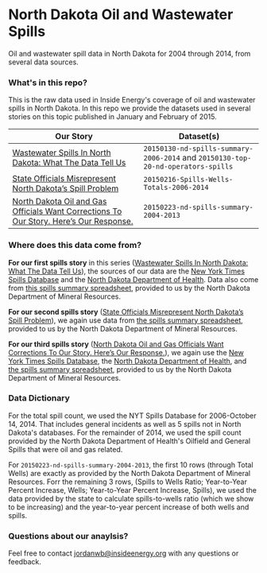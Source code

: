 # North Dakota Oil and Wastewater Spills

Oil and wastewater spill data in North Dakota for 2004 through 2014, from several data sources. 

### What's in this repo?

This is the raw data used in Inside Energy's coverage of oil and wastewater spills in North Dakota. In this repo we provide the datasets used in several stories on this topic published in January and February of 2015. 

Our Story | Dataset(s)
--------- | ----------
[Wastewater Spills In North Dakota: What The Data Tell Us](http://insideenergy.org/2015/01/30/wastewater-spills-in-north-dakota-what-the-data-tell-us/) | `20150130-nd-spills-summary-2006-2014` and `20150130-top-20-nd-operators-spills`
[State Officials Misrepresent North Dakota’s Spill Problem](http://insideenergy.org/2015/02/16/state-officials-misrepresent-north-dakotas-spill-problem/) | `20150216-Spills-Wells-Totals-2006-2014`
[North Dakota Oil and Gas Officials Want Corrections To Our Story. Here’s Our Response.](http://insideenergy.org/2015/02/23/north-dakota-oil-and-gas-officials-want-corrections-to-our-story-heres-our-response/) | `20150223-nd-spills-summary-2004-2013`

### Where does this data come from?

**For our first spills story** in this series ([Wastewater Spills In North Dakota: What The Data Tell Us](http://insideenergy.org/2015/01/30/wastewater-spills-in-north-dakota-what-the-data-tell-us/)), the sources of our data are the [New York Times Spills Database](http://www.nytimes.com/interactive/2014/11/23/us/north-dakota-spill-database.html?_r=0) and the [North Dakota Department of Health](http://www.ndhealth.gov/EHS/Spills/). Data also come from [this spills summary spreadsheet](https://docs.google.com/spreadsheets/d/1mdJFAO2J5Slnj4LDvR3dYGDTFD8ajiPH5MImB-6PvRU/pubhtml), provided to us by the North Dakota Department of Mineral Resources.

**For our second spills story** ([State Officials Misrepresent North Dakota’s Spill Problem](http://insideenergy.org/2015/02/16/state-officials-misrepresent-north-dakotas-spill-problem/)), we again use data from [the spills summary spreadsheet](https://docs.google.com/spreadsheets/d/1mdJFAO2J5Slnj4LDvR3dYGDTFD8ajiPH5MImB-6PvRU/pubhtml), provided to us by the North Dakota Department of Mineral Resources.

**For our third spills story** ([North Dakota Oil and Gas Officials Want Corrections To Our Story. Here’s Our Response.](http://insideenergy.org/2015/02/23/north-dakota-oil-and-gas-officials-want-corrections-to-our-story-heres-our-response/)), we again use the [New York Times Spills Database](http://www.nytimes.com/interactive/2014/11/23/us/north-dakota-spill-database.html?_r=0), the [North Dakota Department of Health](http://www.ndhealth.gov/EHS/Spills/), and [the spills summary spreadsheet](https://docs.google.com/spreadsheets/d/1mdJFAO2J5Slnj4LDvR3dYGDTFD8ajiPH5MImB-6PvRU/pubhtml), provided to us by the North Dakota Department of Mineral Resources.

### Data Dictionary

For the total spill count, we used the NYT Spills Database for 2006-October 14, 2014. That includes general incidents as well as 5 spills not in North Dakota's databases. For the remainder of 2014, we used the spill count provided by the North Dakota Department of Health's Oilfield and General Spills that were oil and gas related. 

For `20150223-nd-spills-summary-2004-2013`, the first 10 rows (through Total Wells) are exactly as provided by the North Dakota Department of Mineral Resources. Forr the remaining 3 rows, (Spills to Wells Ratio; Year-to-Year Percent Increase, Wells; Year-to-Year Percent Increase, Spills), we used the data provided by the state to calculate spills-to-wells ratio (which we show to be increasing) and the year-to-year percent increase of both wells and spills. 

### Questions about our anaylsis?

Feel free to contact jordanwb@insideenergy.org with any questions or feedback.